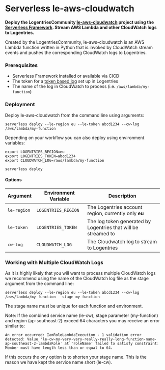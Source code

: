 # Serverless le-aws-cloudwatch

**Deploy the LogentriesCommunity [le-aws-cloudwatch](https://github.com/LogentriesCommunity/le-aws-cloudwatch) project
using the [Serverless Framework](https://serverless.com). Stream AWS Lambda and other CloudWatch logs to Logentries.**

Created by the LogentriesCommunity, le-aws-cloudwatch is an AWS Lambda function written in Python that is invoked by 
CloudWatch stream events and pushes the corresponding CloudWatch logs to Logentries.

### Prerequisites

- Serverless Framework installed or available via CICD
- The token for a [token based log](https://docs.logentries.com/docs/input-token/) set up in Logentries
- The name of the log in CloudWatch to process (i.e. `/aws/lambda/my-function`)

### Deployment

Deploy le-aws-cloudwatch from the command line using arguments:

```
serverless deploy --le-region eu --le-token abcd1234 --cw-log /aws/lambda/my-function
```

Depending on your workflow you can also deploy using environment variables:

```
export LOGENTRIES_REGION=eu
export LOGENTRIES_TOKEN=abcd1234
export CLOUDWATCH_LOG=/aws/lambda/my-function

serverless deploy
```

#### Options

| Argument    | Environment Variable | Description |
| ---         | ---                  | ---         |
| `le-region` | `LOGENTRIES_REGION`  | The Logentries account region, currently only **eu** |
| `le-token`  | `LOGENTRIES_TOKEN`   | The log token generated by Logentries that will be streamed to |
| `cw-log`    | `CLOUDWATCH_LOG`     | The Cloudwatch log to stream to Logentries |


### Working with Multiple CloudWatch Logs

As it is highly likely that you will want to process multiple CloudWatch logs we recommend using the name of
the CloudWatch log file as the stage argument from the command line:

```
serverless deploy --le-region eu --le-token abcd1234 --cw-log /aws/lambda/my-function --stage my-function
```

The stage name must be unique for each function and environment.

Note: If the combined service name (le-cw), stage parameter (my-function) and region (ap-southeast-2) exceed 64 
characters you may receive an error similar to:

```
An error occurred: IamRoleLambdaExecution - 1 validation error detected: Value 'le-cw-my-very-very-really-really-long-function-name-ap-southeast-2-lambdaRole' at 'roleName' failed to satisfy constraint: Member must have length less than or equal to 64.
```

If this occurs the ony option is to shorten your stage name. This is the reason we have kept the service name short 
(le-cw).